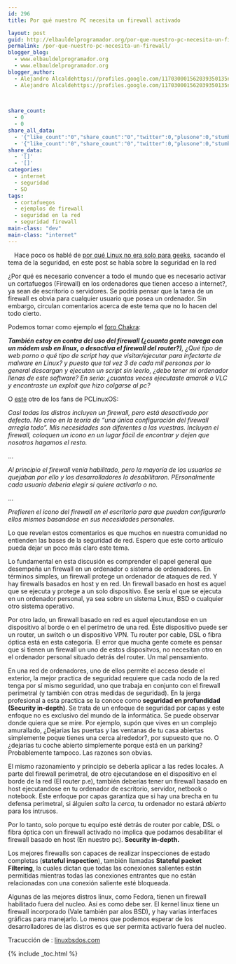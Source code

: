 ```yaml
---
id: 296
title: Por qué nuestro PC necesita un firewall activado

layout: post
guid: http://elbauldelprogramador.org/por-que-nuestro-pc-necesita-un-firewall-activado/
permalink: /por-que-nuestro-pc-necesita-un-firewall/
blogger_blog:
  - www.elbauldelprogramador.org
  - www.elbauldelprogramador.org
blogger_author:
  - Alejandro Alcaldehttps://profiles.google.com/117030001562039350135noreply@blogger.com
  - Alejandro Alcaldehttps://profiles.google.com/117030001562039350135noreply@blogger.com

  
  
share_count:
  - 0
  - 0
share_all_data:
  - '{"like_count":"0","share_count":"0","twitter":0,"plusone":0,"stumble":0,"pinit":0,"count":0,"time":1333551786}'
  - '{"like_count":"0","share_count":"0","twitter":0,"plusone":0,"stumble":0,"pinit":0,"count":0,"time":1333551786}'
share_data:
  - '[]'
  - '[]'
categories:
  - internet
  - seguridad
  - SO
tags:
  - cortafuegos
  - ejemplos de firewall
  - seguridad en la red
  - seguridad firewall
main-class: "dev"
main-class: "internet"
---
```

<div class="separator" style="clear: both; text-align: center;">
  <a href="/assets/img/2013/07/iconoAndroid.png" imageanchor="1" style="clear:left; float:left;margin-right:1em; margin-bottom:1em"><img border="0" src="" id="logo" name="so" class="icono" /></a>
</div>

Hace poco os hablé de [por qué Linux no era solo para geeks][1], sacando el tema de la seguridad, en este post se habla sobre la seguridad en la red

¿Por qué es necesario convencer a todo el mundo que es necesario activar un cortafuegos (Firewall) en los ordenadores que tienen acceso a internet?, ya sean de escritorio o servidores. Se podría pensar que la tarea de un firewall es obvia para cualquier usuario que posea un ordenador. Sin embargo, circulan comentarios acerca de este tema que no lo hacen del todo cierto.

Podemos tomar como ejemplo el <a target="_blank" href="http://chakra-project.org/bbs/viewtopic.php?id=5185">foro Chakra</a>:

***También estoy en contra del uso del firewall (¿cuanta gente navega con un módem usb en linux, o desactiva el firewall del router?)****, ¿Qué tipo de web porno o qué tipo de script hay que visitar/ejecutar para infectarte de malware en Linux? y puesto que tal vez 3 de cada mil personas por lo general descargan y ejecutan un script sin leerlo, ¿debo tener mi ordenador llenas de este software? En serio: ¿cuantas veces ejecutaste amarok o VLC y encontraste un exploit que hizo colgarse al pc?*

O <a target="_blank" href="http://www.linuxbsdos.com/2010/07/20/pclinuxos-2010-review/comment-page-2/#comments">este</a> otro de los fans de PCLinuxOS:

*Casi todas las distros incluyen un firewall, pero está desactivado por defecto. No creo en la teoría de &#8220;una única configuración del firewall arregla todo&#8221;. Mis necesidades son diferentes a las vuestras. Incluyan el firewall, coloquen un icono en un lugar fácil de encontrar y dejen que nosotros hagamos el resto.*

&#8230;

*Al principio el firewall venía habilitado, pero la mayoría de los usuarios se quejaban por ello y los desarrolladores lo desabilitaron. PErsonalmente cada usuario deberia elegir si quiere activarlo o no.*

&#8230;

*Prefieren el icono del firewall en el escritorio para que puedan configurarlo ellos mismos basandose en sus necesidades personales.*</p> 

Lo que revelan estos comentarios es que muchos en nuestra comunidad no entienden las bases de la seguridad de red. Espero que este corto artículo pueda dejar un poco más claro este tema.

  
<!--ad-->

Lo fundamental en esta discusión es comprender el papel general que desempeña un firewall en un ordenador o sistema de ordenadores. En términos simples, un firewall protege un ordenador de ataques de red. Y hay firewalls basados en host y en red. Un firewall basado en host es aquel que se ejecuta y protege a un solo dispositivo. Ese sería el que se ejecuta en un ordenador personal, ya sea sobre un sistema Linux, BSD o cualquier otro sistema operativo.

Por otro lado, un firewall basado en red es aquel ejecutandose en un dispositivo al borde o en el perímetro de una red. Este dispositivo puede ser un router, un switch o un dispositivo VPN. Tu router por cable, DSL o fibra óptica está en esta categoría. El error que mucha gente comete es pensar que si tienen un firewall un uno de estos dispositvos, no necesitan otro en el ordenador personal situado detrás del router. Un mal pensamiento.

En una red de ordenadores, uno de ellos permite el acceso desde el exterior, la mejor practica de seguridad requiere que cada nodo de la red tenga por sí mismo seguridad, uno que trabaja en conjunto con el firewall perimetral (y también con otras medidas de seguridad). En la jerga profesional a esta practica se la conoce como **seguridad en profundidad (Security in-depth)**. Se trata de un enfoque de seguridad por capas y este enfoque no es exclusivo del mundo de la informática. Se puede observar donde quiera que se mire. Por ejemplo, supón que vives en un complejo amurallado, ¿Dejarias las puertas y las ventanas de tu casa abiertas simplemente poque tienes una cerca alrededor?, por supuesto que no. O ¿dejarías tu coche abierto simplemente porque está en un parking? Probablemente tampoco. Las razones son obvias.

El mismo razonamiento y principio se debería aplicar a las redes locales. A parte del firewall perimetral, de otro ejecutandose en el dispositivo en el borde de la red (El router p.e), también deberías tener un firewall basado en host ejecutandose en tu ordenador de escritorio, servidor, netbook o notebook. Este enfoque por capas garantiza que si hay una brecha en tu defensa perimetral, si álguien *salta* la *cerca*, tu ordenador no estará *abierto* para los intrusos.

Por lo tanto, solo porque tu equipo esté detrás de router por cable, DSL o fibra óptica con un firewall activado no implica que podamos desabilitar el firewall basado en host (En nuestro pc). **Security in-depth.**

Los mejores firewalls son capaces de realizar inspecciones de estado completas (**stateful inspection**), también llamadas **Stateful packet Filtering**, la cuales dictan que todas las conexiones salientes están permitidas mientras todas las conexiones entrantes que no están relacionadas con una conexión saliente esté bloqueada.

Algunas de las mejores distros linux, como Fedora, tienen un firewall habilitado fuera del nucleo. Así es como debe ser. El kernel linux tiene un firewall incorporado (Vale también par alos BSD), y hay varias interfaces gráficas para manejarlo. Lo menos que podemos esperar de los desarrolladores de las distros es que ser permita activarlo fuera del nucleo.

Tracucción de : <a target="_blank" href="http://www.linuxbsdos.com/2011/11/21/why-your-computer-needs-a-firewall-enabled/">linuxbsdos.com</a>



 [1]: /por-que-gnulinux-no-es-solo-para-geeks

{% include _toc.html %}
